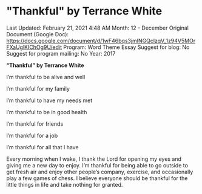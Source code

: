 # "Thankful" by Terrance White

Last Updated: February 21, 2021 4:48 AM
Month: 12 - December
Original Document (Google Doc): https://docs.google.com/document/d/1wF46bqs3jmINGQclzqV_1z94V5MOrFXaUglKIChOg9U/edit
Program: Word Theme Essay
Suggest for blog: No
Suggest for program mailing: No
Year: 2017

**“Thankful” by Terrance White**

I’m thankful to be alive and well

I’m thankful for my family

I’m thankful to have my needs met

I’m thankful to be in good health

I’m thankful for friends

I’m thankful for a job

I’m thankful for all that I have

Every morning when I wake, I thank the Lord for opening my eyes and giving me a new day to enjoy. I’m thankful for being able to go outside to get fresh air and enjoy other people’s company, exercise, and occasionally play a few games of chess. I believe everyone should be thankful for the little things in life and take nothing for granted.